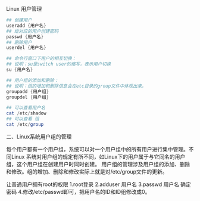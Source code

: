 Linux 用户管理

```powershell
## 创建用户
useradd {用户名}
## 给对应的用户创建密码
passwd {用户名}
## 删除用户
userdel {用户名}

## 命令行窗口下用户的相互切换：
## 说明：su是switch user的缩写，表示用户切换
su {用户名}

## 用户组的添加和删除：
## 说明：组的增加和删除信息会在etc目录的group文件中体现出来。
groupadd {用户组}
groupdel {用户组}

## 可以查看用户名
cat /etc/shadow 
## 可以查看 组
cat /etc/group
```







二、Linux系统用户组的管理

每个用户都有一个用户组，系统可以对一个用户组中的所有用户进行集中管理。不同Linux 系统对用户组的规定有所不同，如Linux下的用户属于与它同名的用户组，这个用户组在创建用户时同时创建。
用户组的管理涉及用户组的添加、删除和修改。组的增加、删除和修改实际上就是对/etc/group文件的更新。



让普通用户拥有root的权限
1.root登录
2.adduser 用户名
3.passwd 用户名
  确定密码
4.修改/etc/passwd即可，把用户名的ID和ID组修改成0。